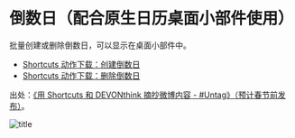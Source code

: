 # 倒数日（配合原生日历桌面小部件使用）

批量创建或删除倒数日，可以显示在桌面小部件中。

- [Shortcuts 动作下载：创建倒数日](https://www.icloud.com/shortcuts/06752700599a4f82986843769b272aba)
- [Shortcuts 动作下载：删除倒数日](https://www.icloud.com/shortcuts/3db69e626e1340178f5e75389bf60b25)

出处：[《用 Shortcuts 和 DEVONthink 摘抄微博内容 - #Untag》（预计春节前发布）](https://utgd.net/article/9690)。

![title](img.png)
